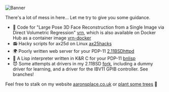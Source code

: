 ![Banner](https://pbs.twimg.com/profile_banners/2952300430/1611758111/1500x500)

There's a lot of mess in here... Let me try to give you some guidance.

- 🤡 Code for "Large Pose 3D Face Reconstruction from a Single Image via Direct Volumetric Regression" [vrn](https://github.com/AaronJackson/vrn), which is also available on Docker Hub as a container image [vrn-docker](https://github.com/AaronJackson/vrn-docker)
- 📻 Hacky scripts for ax25d on Linux [ax25hacks](https://github.com/AaronJackson/ax25hacks)
- 🌍 Poorly written web server for your PDP-11 [2.11BSDhttpd](https://github.com/AaronJackson/2.11BSDhttpd)
- 🐍 A Lisp interpreter written in K&R C for your PDP-11 [bnlisp](https://github.com/AaronJackson/bnlisp)
- 😈 Some attempts at drivers in my 2.11BSD [fork](https://github.com/AaronJackson/2.11BSD), including a dummy driver for learning, and a driver for the IBV11 GPIB controller. See branches!

Feel free to stalk on my website [aaronsplace.co.uk](http://aaronsplace.co.uk) or [plant some trees](https://ecologi.com/aaronjackson?r=60ba3335dc24a022bb3f46dc) 🌳
